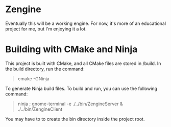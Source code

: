 Zengine
=======

Eventually this will be a working engine. For now, it's more of an educational project for me, but I'm enjoying it a lot.


Building with CMake and Ninja
========

This project is built with CMake, and all CMake files are stored in /build. In the build directory, run the command:

> cmake -GNinja

To generate Ninja build files. To build and run, you can use the following command:

> ninja ; gnome-terminal -e ./../bin/ZengineServer & ./../bin/ZengineClient 

You may have to to create the bin directory inside the project root.

